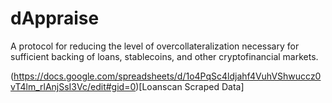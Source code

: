 # dAppraise
A protocol for reducing the level of overcollateralization necessary for sufficient backing of loans, stablecoins, and other cryptofinancial markets.


(https://docs.google.com/spreadsheets/d/1o4PqSc4ldjahf4VuhVShwuccz0vT4lm_rlAnjSsI3Vc/edit#gid=0)[Loanscan Scraped Data]
